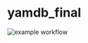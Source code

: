 # yamdb_final
![example workflow](https://github.com/supermegacoolgirlwowyes/yamdb_final/actions/workflows/main.yml/badge.svg)
